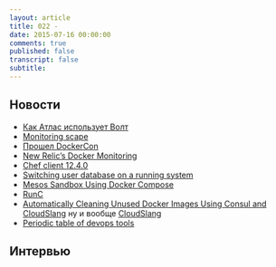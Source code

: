 ```yaml
---
layout: article
title: 022 - 
date: 2015-07-16 00:00:00
comments: true
published: false
transcript: false
subtitle:
---
```


## Новости

* [Как Атлас использует Волт](https://www.hashicorp.com/blog/how-atlas-uses-vault-for-managing-secrets.html)
* [Monitoring scape](https://bigpanda.io/monitoringscape/media/poster.pdf)
* [Прошел DockerCon]()
* [New Relic’s Docker Monitoring](https://blog.newrelic.com/2015/06/19/docker-monitoring-general-availability/)
* [Chef client 12.4.0](https://www.chef.io/blog/2015/06/24/chef-client-12-4-0-released/)
* [Switching user database on a running system](https://labs.spotify.com/2015/06/23/user-database-switch/)
* [Mesos Sandbox Using Docker Compose](https://spof.io/blog/2015/06/23/mesos-sandbox-using-docker-compose/)
* [RunC](https://runc.io)
* [Automatically Cleaning Unused Docker Images Using Consul and CloudSlang](http://blog.cloudslang.io/2015/05/automatically-cleaning-unused-docker.html) ну и вообще [CloudSlang](http://www.cloudslang.io)
* [Periodic table of devops tools](https://xebialabs.com/periodic-table-of-devops-tools/)

## Интервью
